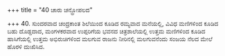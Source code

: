 +++
title = "40 ಚಾರು ಚನ್ದ್ರೋಪಲದ"

+++
40. ಸುಂದರವಾದ ಚಂದ್ರಕಾಂತ ಶಿಲೆಯಿಂದ ಕೂಡಿದ ರಮ್ಯವಾದ ಮನೆಯಲ್ಲಿ, ವಿವಿಧ ಮಣಿಗಳಿಂದ ಕೂಡಿದ ಬಹು ದೊಡ್ಡದಾದ, ಮಂಗಳಕರವಾದ ಉಪ್ಪರಿಗೆಯ ಭವನದ ಚಿತ್ರಶಾಲೆಯಲ್ಲಿ ಉತ್ತಮ ಮಣಿಗಳಿಂದ ಕೂಡಿದ ಹಾಸಿಗೆಯಲ್ಲಿ ಉತ್ತಮ ಅಭಿರುಚಿಗಳಿಂದ ಮಲಗುವ ರಾಜನು ನೀರಿನಲ್ಲಿ ಮಲಗುವನೆಂದು ಸಂಜಯ ನೆಲದ ಮೇಲೆ ಹೊರಳಿ ದುಃಖಿಸಿದ.